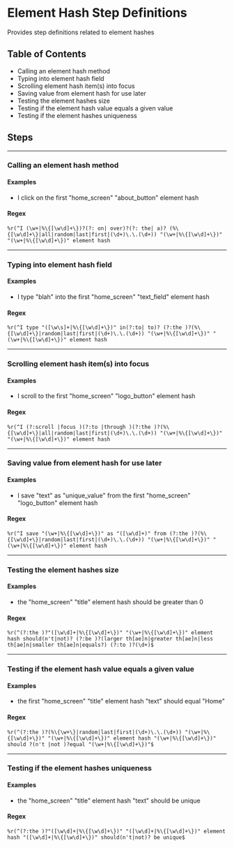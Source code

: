 # Element Hash Step Definitions

Provides step definitions related to element hashes



## Table of Contents

- Calling an element hash method
- Typing into element hash field
- Scrolling element hash item(s) into focus
- Saving value from element hash for use later
- Testing the element hashes size
- Testing if the element hash value equals a given value
- Testing if the element hashes uniqueness

## Steps 

--- 

### Calling an element hash method

#### Examples

- I click on the first "home_screen" "about_button" element hash


#### Regex

```%r(^I (\w+|%\{[\w\d]+\})?(?: on| over)?(?: the| a)? (%\{[\w\d]+\}|all|random|last|first|(\d+)\.\.(\d+)) "(\w+|%\{[\w\d]+\})" "(\w+|%\{[\w\d]+\})" element hash```


--- 

### Typing into element hash field

#### Examples

- I type "blah" into the first "home_screen" "text_field" element hash


#### Regex

```%r(^I type "([\w\s]+|%\{[\w\d]+\})" in(?:to| to)? (?:the )?(%\{[\w\d]+\}|random|last|first|(\d+)\.\.(\d+)) "(\w+|%\{[\w\d]+\})" "(\w+|%\{[\w\d]+\})" element hash```


--- 

### Scrolling element hash item(s) into focus

#### Examples

- I scroll to the first "home_screen" "logo_button" element hash


#### Regex

```%r(^I (?:scroll |focus )(?:to |through )(?:the )?(%\{[\w\d]+\}|all|random|last|first|(\d+)\.\.(\d+)) "(\w+|%\{[\w\d]+\})" "(\w+|%\{[\w\d]+\})" element hash```


--- 

### Saving value from element hash for use later

#### Examples

- I save "text" as "unique_value" from the first "home_screen" "logo_button" element hash


#### Regex

```%r(^I save "(\w+|%\{[\w\d]+\})" as "([\w\d]+)" from (?:the )?(%\{[\w\d]+\}|random|last|first|(\d+)\.\.(\d+)) "(\w+|%\{[\w\d]+\})" "(\w+|%\{[\w\d]+\})" element hash```


--- 

### Testing the element hashes size

#### Examples

- the "home_screen" "title" element hash should be greater than 0


#### Regex

```%r(^(?:the )?"([\w\d]+|%\{[\w\d]+\})" "(\w+|%\{[\w\d]+\})" element hash should(n't|not)? (?:be )?(larger th[ae]n|greater th[ae]n|less th[ae]n|smaller th[ae]n|equals?) (?:to )?(\d+)$```


--- 

### Testing if the element hash value equals a given value

#### Examples

- the first "home_screen" "title" element hash "text" should equal "Home"


#### Regex

```%r(^(?:the )?(%\{\w+\}|random|last|first|(\d+)\.\.(\d+)) "(\w+|%\{[\w\d]+\})" "(\w+|%\{[\w\d]+\})" element hash "(\w+|%\{[\w\d]+\})" should ?(n't |not )?equal "(\w+|%\{[\w\d]+\})"$```


--- 

### Testing if the element hashes uniqueness

#### Examples

- the "home_screen" "title" element hash "text" should be unique


#### Regex

```%r(^(?:the )?"([\w\d]+|%\{[\w\d]+\})" "([\w\d]+|%\{[\w\d]+\})" element hash "([\w\d]+|%\{[\w\d]+\})" should(n't|not)? be unique$```


